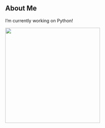 ## About Me

I’m currently working on Python!

<img src="[images/example.png](https://github.com/user-attachments/assets/7cda6a13-f734-44f3-90b5-4d021b087f26)" width="300" />



<!--
![letters-483010_640](https://www.kanwalrai.com)

![letters-483010_640](https://github.com/user-attachments/assets/7cda6a13-f734-44f3-90b5-4d021b087f26)

https://cloudinary.com/guides/web-performance/4-ways-to-add-images-to-github-readme-1-bonus-method#:~:text=Adding%20Images%20using%20External%20URLs%20in%20Markdown,-Sometimes%20you%20might&text=This%20can%20be%20an%20image,URL%20instead%20of%20the%20path.&text=Just%20replace%20the%20URL%20within,direct%20link%20to%20your%20image.
-->

<!--
**raikanwalrai/raikanwalrai** is a ✨ _special_ ✨ repository because its `README.md` (this file) appears on your GitHub profile.

Here are some ideas to get you started:

- 🔭 I’m currently working on ...
- 🌱 I’m currently learning ...
- 👯 I’m looking to collaborate on ...
- 🤔 I’m looking for help with ...
- 💬 Ask me about ...
- 📫 How to reach me: ...
- 😄 Pronouns: ...
- ⚡ Fun fact: ...
-->
